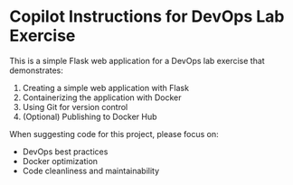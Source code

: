 <!-- Use this file to provide workspace-specific custom instructions to Copilot. For more details, visit https://code.visualstudio.com/docs/copilot/copilot-customization#_use-a-githubcopilotinstructionsmd-file -->

# Copilot Instructions for DevOps Lab Exercise

This is a simple Flask web application for a DevOps lab exercise that demonstrates:
1. Creating a simple web application with Flask
2. Containerizing the application with Docker
3. Using Git for version control
4. (Optional) Publishing to Docker Hub

When suggesting code for this project, please focus on:
- DevOps best practices
- Docker optimization
- Code cleanliness and maintainability
